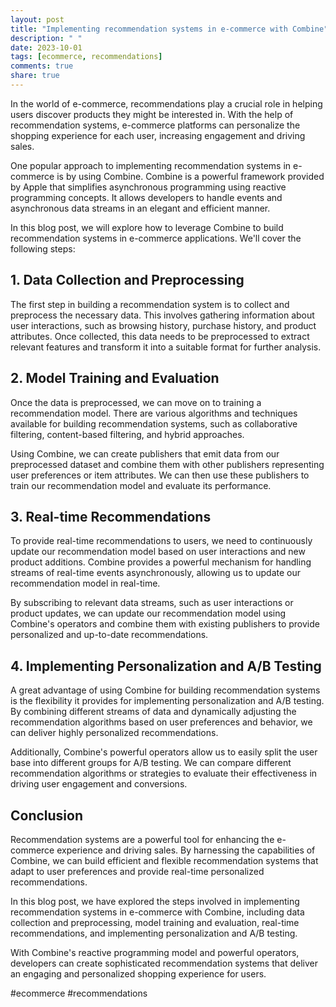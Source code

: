 ```yaml
---
layout: post
title: "Implementing recommendation systems in e-commerce with Combine"
description: " "
date: 2023-10-01
tags: [ecommerce, recommendations]
comments: true
share: true
---
```


In the world of e-commerce, recommendations play a crucial role in helping users discover products they might be interested in. With the help of recommendation systems, e-commerce platforms can personalize the shopping experience for each user, increasing engagement and driving sales.

One popular approach to implementing recommendation systems in e-commerce is by using Combine. Combine is a powerful framework provided by Apple that simplifies asynchronous programming using reactive programming concepts. It allows developers to handle events and asynchronous data streams in an elegant and efficient manner.

In this blog post, we will explore how to leverage Combine to build recommendation systems in e-commerce applications. We'll cover the following steps:

## 1. Data Collection and Preprocessing

The first step in building a recommendation system is to collect and preprocess the necessary data. This involves gathering information about user interactions, such as browsing history, purchase history, and product attributes. Once collected, this data needs to be preprocessed to extract relevant features and transform it into a suitable format for further analysis.

## 2. Model Training and Evaluation

Once the data is preprocessed, we can move on to training a recommendation model. There are various algorithms and techniques available for building recommendation systems, such as collaborative filtering, content-based filtering, and hybrid approaches.

Using Combine, we can create publishers that emit data from our preprocessed dataset and combine them with other publishers representing user preferences or item attributes. We can then use these publishers to train our recommendation model and evaluate its performance.

## 3. Real-time Recommendations

To provide real-time recommendations to users, we need to continuously update our recommendation model based on user interactions and new product additions. Combine provides a powerful mechanism for handling streams of real-time events asynchronously, allowing us to update our recommendation model in real-time.

By subscribing to relevant data streams, such as user interactions or product updates, we can update our recommendation model using Combine's operators and combine them with existing publishers to provide personalized and up-to-date recommendations.

## 4. Implementing Personalization and A/B Testing

A great advantage of using Combine for building recommendation systems is the flexibility it provides for implementing personalization and A/B testing. By combining different streams of data and dynamically adjusting the recommendation algorithms based on user preferences and behavior, we can deliver highly personalized recommendations.

Additionally, Combine's powerful operators allow us to easily split the user base into different groups for A/B testing. We can compare different recommendation algorithms or strategies to evaluate their effectiveness in driving user engagement and conversions.

## Conclusion

Recommendation systems are a powerful tool for enhancing the e-commerce experience and driving sales. By harnessing the capabilities of Combine, we can build efficient and flexible recommendation systems that adapt to user preferences and provide real-time personalized recommendations.

In this blog post, we have explored the steps involved in implementing recommendation systems in e-commerce with Combine, including data collection and preprocessing, model training and evaluation, real-time recommendations, and implementing personalization and A/B testing.

With Combine's reactive programming model and powerful operators, developers can create sophisticated recommendation systems that deliver an engaging and personalized shopping experience for users.

#ecommerce #recommendations